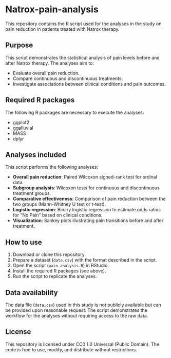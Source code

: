 # Natrox-pain-analysis

This repository contains the R script used for the analyses in the study on pain reduction in patients treated with Natrox therapy.

## Purpose
This script demonstrates the statistical analysis of pain levels before and after Natrox therapy. The analyses aim to:
- Evaluate overall pain reduction.
- Compare continuous and discontinuous treatments.
- Investigate associations between clinical conditions and pain outcomes.

## Required R packages
The following R packages are necessary to execute the analyses:
- ggplot2
- ggalluvial
- MASS
- dplyr

## Analyses included
This script performs the following analyses:
- **Overall pain reduction**: Paired Wilcoxon signed-rank test for ordinal data.
- **Subgroup analysis**: Wilcoxon tests for continuous and discontinuous treatment groups.
- **Comparative effectiveness**: Comparison of pain reduction between the two groups (Mann-Whitney U test or t-test).
- **Logistic regression**: Binary logistic regression to estimate odds ratios for "No Pain" based on clinical conditions.
- **Visualization**: Sankey plots illustrating pain transitions before and after treatment.

## How to use
1. Download or clone this repository.
2. Prepare a dataset (`data.csv`) with the format described in the script.
3. Open the script (`pain_analysis.R`) in RStudio.
4. Install the required R packages (see above).
5. Run the script to replicate the analyses.

## Data availability
The data file (`data.csv`) used in this study is not publicly available but can be provided upon reasonable request. The script demonstrates the workflow for the analyses without requiring access to the raw data.

## License
This repository is licensed under CC0 1.0 Universal (Public Domain). The code is free to use, modify, and distribute without restrictions.

